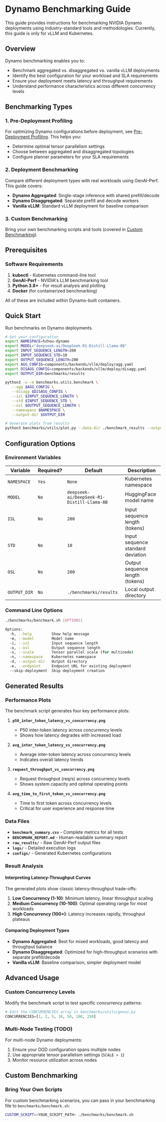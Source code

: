<!-- # SPDX-FileCopyrightText: Copyright (c) 2025 NVIDIA CORPORATION & AFFILIATES. All rights reserved.
# SPDX-License-Identifier: Apache-2.0
#
# Licensed under the Apache License, Version 2.0 (the "License");
# you may not use this file except in compliance with the License.
# You may obtain a copy of the License at
#
# http://www.apache.org/licenses/LICENSE-2.0
#
# Unless required by applicable law or agreed to in writing, software
# distributed under the License is distributed on an "AS IS" BASIS,
# WITHOUT WARRANTIES OR CONDITIONS OF ANY KIND, either express or implied.
# See the License for the specific language governing permissions and
# limitations under the License. -->

# Dynamo Benchmarking Guide

This guide provides instructions for benchmarking NVIDIA Dynamo deployments using industry-standard tools and methodologies. Currently, this guide is only for vLLM and Kubernetes.

## Overview

Dynamo benchmarking enables you to:

- Benchmark aggregated vs. disaggregated vs. vanilla vLLM deployments
- Identify the best configuration for your workload and SLA requirements
- Ensure your deployment meets latency and throughput requirements
- Understand performance characteristics across different concurrency levels

## Benchmarking Types

### 1. Pre-Deployment Profiling

For optimizing Dynamo configurations before deployment, see [Pre-Deployment Profiling](pre_deployment_profiling.md). This helps you:

- Determine optimal tensor parallelism settings
- Choose between aggregated and disaggregated topologies
- Configure planner parameters for your SLA requirements

### 2. Deployment Benchmarking

Compare different deployment types with real workloads using GenAI-Perf. This guide covers:

- **Dynamo Aggregated**: Single-stage inference with shared prefill/decode
- **Dynamo Disaggregated**: Separate prefill and decode workers
- **Vanilla vLLM**: Standard vLLM deployment for baseline comparison

### 3. Custom Benchmarking

Bring your own benchmarking scripts and tools (covered in [Custom Benchmarking](#custom-benchmarking)).

## Prerequisites

### Software Requirements

1. **kubectl** - Kubernetes command-line tool
2. **GenAI-Perf** - NVIDIA's LLM benchmarking tool
3. **Python 3.8+** - For result analysis and plotting
4. **Docker** (for containerized benchmarking)

All of these are included within Dynamo-built containers.

## Quick Start

Run benchmarks on Dynamo deployments.

```bash
# Set your configuration
export NAMESPACE=hzhou-dynamo
export MODEL="deepseek-ai/DeepSeek-R1-Distill-Llama-8B"
export INPUT_SEQUENCE_LENGTH=200
export INPUT_SEQUENCE_STD=10
export OUTPUT_SEQUENCE_LENGTH=200
export AGG_CONFIG=components/backends/vllm/deploy/agg.yaml
export DISAGG_CONFIG=components/backends/vllm/deploy/disagg.yaml
export OUTPUT_DIR=benchmarks/results

python3 -u -m benchmarks.utils.benchmark \
   --agg $AGG_CONFIG \
   --disagg $DISAGG_CONFIG \
   --isl $INPUT_SEQUENCE_LENGTH \
   --std $INPUT_SEQUENCE_STD \
   --osl $OUTPUT_SEQUENCE_LENGTH \
   --namespace $NAMESPACE \
   --output-dir $OUTPUT_DIR

# Generate plots from results
python3 benchmarks/utils/plot.py --data-dir ./benchmark_results --output-dir ./benchmark_results/plots
```

## Configuration Options

### Environment Variables

| Variable | Required? | Default | Description |
|----------|-----------|---------|-------------|
| `NAMESPACE` | `Yes` | `None` | Kubernetes namespace |
| `MODEL` | `No` |`deepseek-ai/DeepSeek-R1-Distill-Llama-8B` | HuggingFace model name |
| `ISL` | `No` | `200` | Input sequence length (tokens) |
| `STD` | `No` | `10 ` | Input sequence standard deviation |
| `OSL` | `No` | `200` | Output sequence length (tokens) |
| `OUTPUT_DIR` | `No` | `./benchmarks/results` | Local output directory |

### Command Line Options

```bash
./benchmarks/benchmark.sh [OPTIONS]

Options:
  -h, --help         Show help message
  -m, --model        Model name
  -i, --isl          Input sequence length
  -o, --osl          Output sequence length
  -s, --scale        Tensor parallel scale (for multinode)
  -n, --namespace    Kubernetes namespace
  -d, --output-dir   Output directory
  -e, --endpoint     Endpoint URL for existing deployment
  --skip-deployment  Skip deployment creation
```

## Generated Results

### Performance Plots

The benchmark script generates four key performance plots:

1. **`p50_inter_token_latency_vs_concurrency.png`**
   - P50 inter-token latency across concurrency levels
   - Shows how latency degrades with increased load

2. **`avg_inter_token_latency_vs_concurrency.png`**
   - Average inter-token latency across concurrency levels
   - Indicates overall latency trends

3. **`request_throughput_vs_concurrency.png`**
   - Request throughput (req/s) across concurrency levels
   - Shows system capacity and optimal operating points

4. **`avg_time_to_first_token_vs_concurrency.png`**
   - Time to first token across concurrency levels
   - Critical for user experience and response time

### Data Files

- **`benchmark_summary.csv`** - Complete metrics for all tests
- **`BENCHMARK_REPORT.md`** - Human-readable summary report
- **`raw_results/`** - Raw GenAI-Perf output files
- **`logs/`** - Detailed execution logs
- **`configs/`** - Generated Kubernetes configurations

### Result Analysis

#### Interpreting Latency-Throughput Curves

The generated plots show classic latency-throughput trade-offs:

1. **Low Concurrency (1-10)**: Minimum latency, linear throughput scaling
2. **Medium Concurrency (10-100)**: Optimal operating range for most workloads
3. **High Concurrency (100+)**: Latency increases rapidly, throughput plateaus

#### Comparing Deployment Types

- **Dynamo Aggregated**: Best for mixed workloads, good latency and throughput balance
- **Dynamo Disaggregated**: Optimized for high-throughput scenarios with separate prefill/decode
- **Vanilla vLLM**: Baseline comparison, simpler deployment model

## Advanced Usage

### Custom Concurrency Levels

Modify the benchmark script to test specific concurrency patterns:

```python
# Edit the CONCURRENCIES array in benchmarks/utils/genai.py
CONCURRENCIES=[1, 2, 5, 10, 50, 100, 250]
```

### Multi-Node Testing (TODO)

For multi-node Dynamo deployments:

1. Ensure your DGD configuration spans multiple nodes
2. Use appropriate tensor parallelism settings (`SCALE > 1`)
3. Monitor resource utilization across nodes

## Custom Benchmarking

### Bring Your Own Scripts

For custom benchmarking scenarios, you can pass in your benchmarking file to `benchmarks/benchmark.sh`:

```bash
CUSTOM_SCRIPT=<YOUR_SCRIPT_PATH> ./benchmarks/benchmark.sh
```
